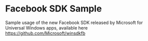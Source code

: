 # Facebook SDK Sample
Sample usage of the new Facebook SDK released by Microsoft for Universal Windows apps, available here https://github.com/Microsoft/winsdkfb

